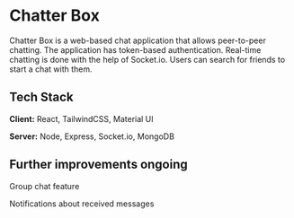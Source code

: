 
# Chatter Box

Chatter Box is a web-based chat application that allows peer-to-peer chatting.
The application has token-based authentication. Real-time chatting is done with the help of Socket.io. Users can search for friends to start a chat with them.



## Tech Stack

**Client:** React, TailwindCSS, Material UI

**Server:** Node, Express, Socket.io, MongoDB


## Further improvements ongoing

Group chat feature

Notifications about received messages


